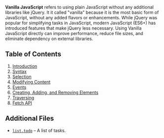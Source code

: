 **Vanilla JavaScript** refers to using plain JavaScript without any additional libraries like jQuery. It it called "vanilla" because it is the most basic form of JavaScript, without any added flavors or enhancements. While jQuery was popular for simplifying tasks in JavaScript, modern JavaScript (ES6+) has introduced features that make jQuery less necessary. Using Vanilla JavaScript directly can improve performance, reduce file sizes, and eliminate dependency on external libraries.

## Table of Contents

1. [Introduction](1.intro.md)
2. [Syntax](2.syntax.md)
3. [Selection](3.selection.md)
4. [Modifying Content](4.modifying.content.md)
5. [Events](5.events.md)
6. [Creating, Adding, and Removing Elements](6.create.add.remove.elements.md)
7. [Traversing](7.traversing.md)
8. [Fetch API](8.fetch-api.md)

## Additional Files

- [`list.todo`](list.todo) – A list of tasks.
